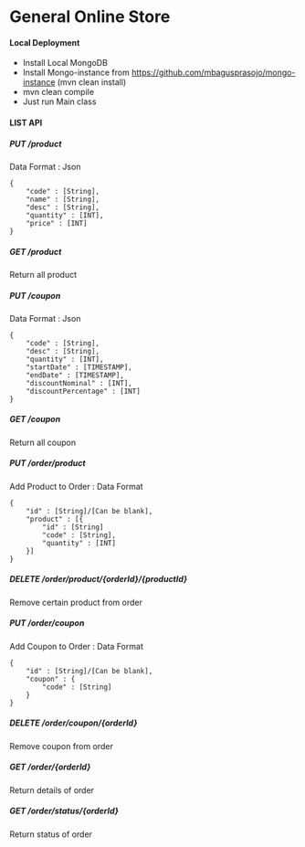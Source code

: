 # General Online Store

#### Local Deployment

- Install Local MongoDB
- Install Mongo-instance from https://github.com/mbagusprasojo/mongo-instance (mvn clean install)
- mvn clean compile
- Just run Main class

#### LIST API

##### PUT /product
Data Format : Json
````
{
    "code" : [String],
    "name" : [String],
    "desc" : [String],
    "quantity" : [INT],
    "price" : [INT]
}
````

##### GET /product
Return all product

##### PUT /coupon
Data Format : Json
````
{
    "code" : [String],
    "desc" : [String],
    "quantity" : [INT],
    "startDate" : [TIMESTAMP],
    "endDate" : [TIMESTAMP],
    "discountNominal" : [INT],
    "discountPercentage" : [INT]
}
````
##### GET /coupon
Return all coupon
 
##### PUT /order/product
Add Product to Order : Data Format
````
{
    "id" : [String]/[Can be blank],
    "product" : [{
        "id" : [String]
        "code" : [String],
        "quantity" : [INT]
    }]
}
````

##### DELETE /order/product/{orderId}/{productId}
Remove certain product from order

##### PUT /order/coupon
Add Coupon to Order : Data Format
````
{
    "id" : [String]/[Can be blank],
    "coupon" : {
        "code" : [String]
    }
}
````

##### DELETE /order/coupon/{orderId}
Remove coupon from order

##### GET /order/{orderId}
Return details of order

##### GET /order/status/{orderId}
Return status of order
